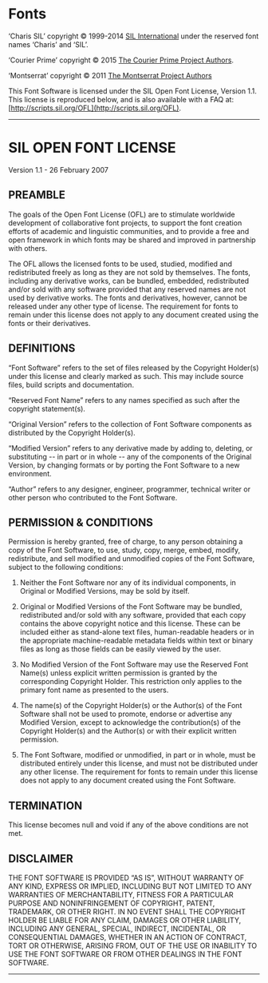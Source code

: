 # Fonts

‘Charis SIL’ copyright © 1999-2014 [SIL International](http://www.sil.org/)
under the reserved font names ‘Charis’ and ‘SIL’.

‘Courier Prime’ copyright © 2015 [The Courier Prime Project Authors](https://github.com/quoteunquoteapps/CourierPrime).

‘Montserrat’ copyright © 2011 [The Montserrat Project Authors](https://github.com/JulietaUla/Montserrat)

This Font Software is licensed under the SIL Open Font License, Version 1.1.
This license is reproduced below, and is also available with a FAQ at:
[http://scripts.sil.org/OFL](http://scripts.sil.org/OFL).

---

# SIL OPEN FONT LICENSE 

Version 1.1 - 26 February 2007

## PREAMBLE

The goals of the Open Font License (OFL) are to stimulate worldwide
development of collaborative font projects, to support the font creation
efforts of academic and linguistic communities, and to provide a free
and open framework in which fonts may be shared and improved in
partnership with others.

The OFL allows the licensed fonts to be used, studied, modified and
redistributed freely as long as they are not sold by themselves. The
fonts, including any derivative works, can be bundled, embedded,
redistributed and/or sold with any software provided that any reserved
names are not used by derivative works. The fonts and derivatives,
however, cannot be released under any other type of license. The
requirement for fonts to remain under this license does not apply to any
document created using the fonts or their derivatives.

## DEFINITIONS

“Font Software” refers to the set of files released by the Copyright
Holder(s) under this license and clearly marked as such. This may
include source files, build scripts and documentation.

“Reserved Font Name” refers to any names specified as such after the
copyright statement(s).

“Original Version” refers to the collection of Font Software
components as distributed by the Copyright Holder(s).

“Modified Version” refers to any derivative made by adding to,
deleting, or substituting -- in part or in whole -- any of the
components of the Original Version, by changing formats or by porting
the Font Software to a new environment.

“Author” refers to any designer, engineer, programmer, technical
writer or other person who contributed to the Font Software.

## PERMISSION & CONDITIONS

Permission is hereby granted, free of charge, to any person obtaining a
copy of the Font Software, to use, study, copy, merge, embed, modify,
redistribute, and sell modified and unmodified copies of the Font
Software, subject to the following conditions:

1.  Neither the Font Software nor any of its individual components, in
    Original or Modified Versions, may be sold by itself.

2.  Original or Modified Versions of the Font Software may be bundled,
    redistributed and/or sold with any software, provided that each copy
    contains the above copyright notice and this license. These can be
    included either as stand-alone text files, human-readable headers or
    in the appropriate machine-readable metadata fields within text or
    binary files as long as those fields can be easily viewed by
    the user.

3.  No Modified Version of the Font Software may use the Reserved
    Font Name(s) unless explicit written permission is granted by the
    corresponding Copyright Holder. This restriction only applies to the
    primary font name as presented to the users.

4.  The name(s) of the Copyright Holder(s) or the Author(s) of the Font
    Software shall not be used to promote, endorse or advertise any
    Modified Version, except to acknowledge the contribution(s) of the
    Copyright Holder(s) and the Author(s) or with their explicit
    written permission.

5.  The Font Software, modified or unmodified, in part or in whole, must
    be distributed entirely under this license, and must not be
    distributed under any other license. The requirement for fonts to
    remain under this license does not apply to any document created
    using the Font Software.

## TERMINATION

This license becomes null and void if any of the above conditions are
not met.

## DISCLAIMER

THE FONT SOFTWARE IS PROVIDED “AS IS”, WITHOUT WARRANTY OF ANY KIND,
EXPRESS OR IMPLIED, INCLUDING BUT NOT LIMITED TO ANY WARRANTIES OF
MERCHANTABILITY, FITNESS FOR A PARTICULAR PURPOSE AND NONINFRINGEMENT
OF COPYRIGHT, PATENT, TRADEMARK, OR OTHER RIGHT. IN NO EVENT SHALL THE
COPYRIGHT HOLDER BE LIABLE FOR ANY CLAIM, DAMAGES OR OTHER LIABILITY,
INCLUDING ANY GENERAL, SPECIAL, INDIRECT, INCIDENTAL, OR CONSEQUENTIAL
DAMAGES, WHETHER IN AN ACTION OF CONTRACT, TORT OR OTHERWISE, ARISING
FROM, OUT OF THE USE OR INABILITY TO USE THE FONT SOFTWARE OR FROM
OTHER DEALINGS IN THE FONT SOFTWARE.

---

